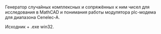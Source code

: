 Генератор случайных комплексных и сопряжённых к ним чисел для исследования в MathCAD и понимания работы модулятора plc-модема для диапазона Cenelec-A.

Исходник + .exe win32.
